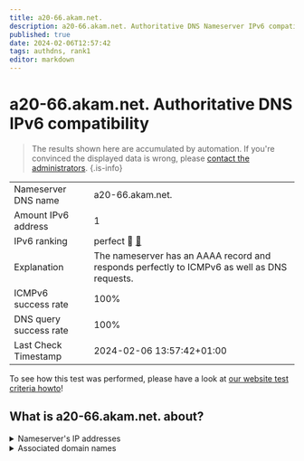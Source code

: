 ```yaml
---
title: a20-66.akam.net.
description: a20-66.akam.net. Authoritative DNS Nameserver IPv6 compatibility
published: true
date: 2024-02-06T12:57:42
tags: authdns, rank1
editor: markdown
---
```


# a20-66.akam.net. Authoritative DNS IPv6 compatibility

> The results shown here are accumulated by automation. If you're convinced the displayed data is wrong, please [contact the administrators](/howto/chat). 
{.is-info}




|   |   |
| - | - |
| Nameserver DNS name | a20-66.akam.net.
| Amount IPv6 address | 1
| IPv6 ranking | perfect :1st_place_medal: [🔗](/howto/ranking) |
| Explanation | The nameserver has an AAAA record and responds perfectly to ICMPv6 as well as DNS requests. |
| ICMPv6 success rate | 100%|
| DNS query success rate | 100% |
| Last Check Timestamp | 2024-02-06 13:57:42+01:00 |

To see how this test was performed, please have a look at [our website test criteria howto](/howto/testcriteria/authdns)!


## What is a20-66.akam.net. about?




<details>
<summary>Nameserver's IP addresses</summary>

2a02:26f0:67::42

</details>



<details>
<summary>Associated domain names</summary>

www.rabobank.com

</details>
